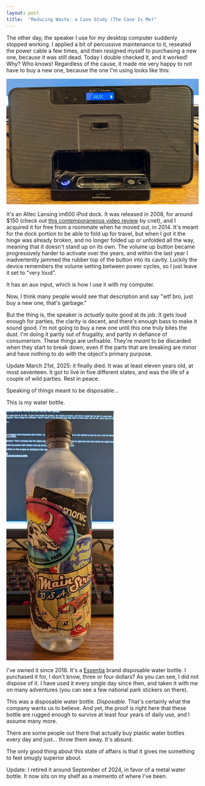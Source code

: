 ```yaml
---
layout: post
title:  "Reducing Waste: a Case Study (The Case Is Me)"
---
```


The other day, the speaker I use for my desktop computer suddenly stopped working. I applied a bit of percussive maintenance to it, reseated the power cable a few times, and then resigned myself to purchasing a new one, because it was still dead. Today I double checked it, and it worked! Why? Who knows! Regardless of the cause, it made me very happy to not have to buy a new one, because the one I'm using looks like this:

![speaker](/images/posts/2022-03-09-on-reuse-and-waste/speaker.jpg)

It's an Altec Lansing im600 iPod dock. It was released in 2008, for around $150 (check out [this contemporaneous video review][cnet] by cnet), and I acquired it for free from a roommate when he moved out, in 2014. It's meant for the dock portion to be able to fold up for travel, but when I got it the hinge was already broken, and no longer folded up *or* unfolded all the way, meaning that it doesn't  stand up on its own. The volume up button became progressively  harder to activate over the years, and within the last year I inadvertently jammed the rubber top of the button into its cavity. Luckily the device remembers the volume setting between power cycles, so I just leave it set to "very loud". 

It has an aux input, which is how I use it with my computer.

Now, I think many people would see that description and say "wtf bro, just buy a new one, that's garbage."

But the thing is, the speaker is *actually* quite good at its job. It gets loud enough for parties, the clarity is decent, and there's enough bass to make it sound good. I'm not going to buy a new one until this one truly bites the dust. I'm doing it partly out of frugality, and partly in defiance of consumerism. These things are unfixable. They're *meant* to be discarded when they start to break down, even if the  parts that are breaking are minor and have nothing to do with the object's primary purpose.

Update March 21st, 2025: it finally died. It was at least eleven years old, at most seventeen. It got to live in five different states, and was the life of a couple of wild parties. Rest in peace.

Speaking of things meant to be disposable... 

This is my water bottle.

![water bottle](/images/posts/2022-03-09-on-reuse-and-waste/bottle.jpg)

I've owned it since 2018. It's a [Essentia][essentia] brand disposable water bottle. I purchased it for, I don't know, three or four dollars? As you can see, I did not dispose of it. I have used it every single day since then, and taken it with me on many adventures (you can see a few national park stickers on there). 

This was a disposable water bottle. *Disposable.* That's certainly what the company wants us to believe. And yet, the proof is right here that these bottle are rugged enough to survive at least four years of daily use, and I assume many more. 

There are some people out there that actually buy plastic water bottles every day and just... throw them away. It's absurd. 

The only good thing about this state of affairs is that it gives me something to feel smugly superior about. 

Update: I retired it around September of 2024, in favor of a metal water bottle. It now sits on my shelf as a memento of where I've been. 

[essentia]: https://essentiawater.com/
[cnet]: https://www.cnet.com/videos/altec-lansing-inmotion-im600/


